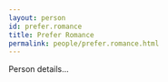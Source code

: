 ```yaml
---
layout: person
id: prefer.romance
title: Prefer Romance
permalink: people/prefer.romance.html
---
```


Person details...